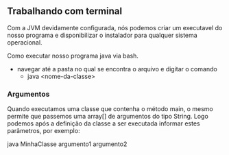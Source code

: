 ## Trabalhando com terminal

Com a JVM devidamente configurada, nós podemos criar um executavel do nosso programa e disponibilizar o instalador para qualquer sistema operacional.

Como executar nosso programa java via bash.
 - navegar até a pasta no qual se encontra o arquivo e digitar o comando 
    - java \<nome-da-classe>

### Argumentos

Quando executamos uma classe que contenha o método main, o mesmo permite que passemos uma array[] de argumentos do tipo String. Logo podemos após a definição da classe a ser executada informar estes parâmetros, por exemplo:

java MinhaClasse argumento1 argumento2